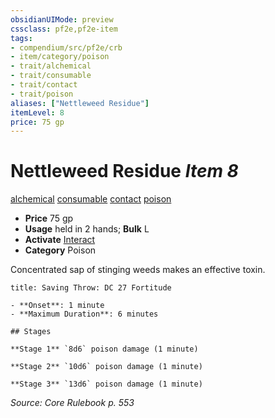 ```yaml
---
obsidianUIMode: preview
cssclass: pf2e,pf2e-item
tags:
- compendium/src/pf2e/crb
- item/category/poison
- trait/alchemical
- trait/consumable
- trait/contact
- trait/poison
aliases: ["Nettleweed Residue"]
itemLevel: 8
price: 75 gp
---
```

# Nettleweed Residue *Item 8*  
[alchemical](../../../rules/traits/alchemical.md)  [consumable](../../../rules/traits/consumable.md)  [contact](../../../rules/traits/contact.md)  [poison](../../../rules/traits/poison.md)  

- **Price** 75 gp
- **Usage** held in 2 hands; **Bulk** L
- **Activate** [Interact](../../../rules/actions/interact.md)
- **Category** Poison

Concentrated sap of stinging weeds makes an effective toxin.

```ad-inline-affliction
title: Saving Throw: DC 27 Fortitude

- **Onset**: 1 minute
- **Maximum Duration**: 6 minutes

## Stages

**Stage 1** `8d6` poison damage (1 minute)

**Stage 2** `10d6` poison damage (1 minute)

**Stage 3** `13d6` poison damage (1 minute)
```

*Source: Core Rulebook p. 553*